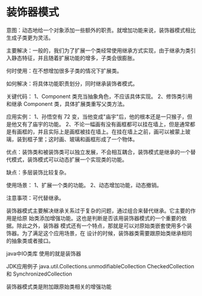 # 装饰器模式
意图：动态地给一个对象添加一些额外的职责。就增加功能来说，装饰器模式相比生成子类更为灵活。

主要解决：一般的，我们为了扩展一个类经常使用继承方式实现，由于继承为类引入静态特征，并且随着扩展功能的增多，子类会很膨胀。

何时使用：在不想增加很多子类的情况下扩展类。

如何解决：将具体功能职责划分，同时继承装饰者模式。

关键代码： 1、Component 类充当抽象角色，不应该具体实现。 2、修饰类引用和继承 Component 类，具体扩展类重写父类方法。

应用实例： 1、孙悟空有 72 变，当他变成"庙宇"后，他的根本还是一只猴子，但是他又有了庙宇的功能。 2、不论一幅画有没有画框都可以挂在墙上，但是通常都是有画框的，并且实际上是画框被挂在墙上。在挂在墙上之前，画可以被蒙上玻璃，装到框子里；这时画、玻璃和画框形成了一个物体。

优点：装饰类和被装饰类可以独立发展，不会相互耦合，装饰模式是继承的一个替代模式，装饰模式可以动态扩展一个实现类的功能。

缺点：多层装饰比较复杂。

使用场景： 1、扩展一个类的功能。 2、动态增加功能，动态撤销。

注意事项：可代替继承。

装饰器模式主要解决继承关系过于复杂的问题，通过组合来替代继承。它主要的作用是给原
始类添加增强功能。这也是判断是否该用装饰器模式的一个重要的依据。除此之外，装饰器
模式还有一个特点，那就是可以对原始类嵌套使用多个装饰器。为了满足这个应用场景，在
设计的时候，装饰器类需要跟原始类继承相同的抽象类或者接口。


java中IO类库 使用的就是装饰器 

JDK应用例子 java.util.Collections.unmodifiableCollection  CheckedCollection 和 SynchronizedCollection

装饰器模式类是附加跟原始类相关的增强功能